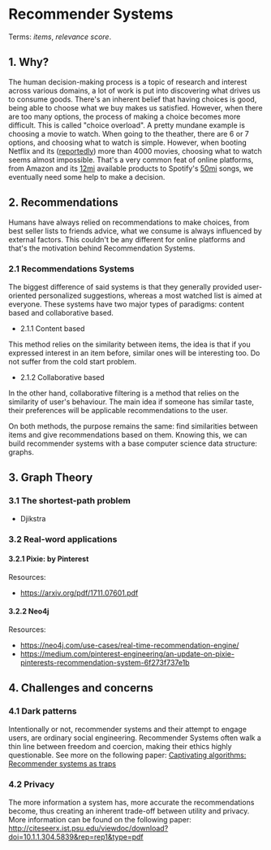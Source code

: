 # Recommender Systems

Terms: _items_, _relevance score_.

## 1. Why?

The human decision-making process is a topic of research and interest across various domains, a lot of work is put into discovering what drives us to consume goods.
There's an inherent belief that having choices is good, being able to choose what we buy makes us satisfied. However, when there are too many options, the process of making a choice becomes more difficult. This is called "choice overload".
A pretty mundane example is choosing a movie to watch. When going to the theather, there are 6 or 7 options, and choosing what to watch is simple. However, when booting Netflix and its ([reportedly](https://www.businessinsider.com/netflix-movie-catalog-size-has-gone-down-since-2010-2018-2)) more than 4000 movies, choosing what to watch seems almost impossible.
That's a very common feat of online platforms, from Amazon and its [12mi](https://www.bigcommerce.com/blog/amazon-statistics/) available products to Spotify's [50mi](https://en.wikipedia.org/wiki/Spotify) songs, we eventually need some help to make a decision.

## 2. Recommendations

Humans have always relied on recommendations to make choices, from best seller lists to friends advice, what we consume is always influenced by external factors. This couldn't be any different for online platforms and that's the motivation behind Recommendation Systems.

### 2.1 Recommendations Systems

The biggest difference of said systems is that they generally provided user-oriented personalized suggestions, whereas a most watched list is aimed at everyone. These systems have two major types of paradigms: content based and collaborative based.

- 2.1.1 Content based

This method relies on the similarity between items, the idea is that if you expressed interest in an item before, similar ones will be interesting too. Do not suffer from the cold start problem.

- 2.1.2 Collaborative based

In the other hand, collaborative filtering is a method that relies on the similarity of user's behaviour. The main idea if someone has similar taste, their preferences will be applicable recommendations to the user.

On both methods, the purpose remains the same: find similarities between items and give recommendations based on them. Knowing this, we can build recommender systems with a base computer science data structure: graphs.

## 3. Graph Theory

### 3.1 The shortest-path problem

- Djikstra

### 3.2 Real-word applications

#### 3.2.1 Pixie: by Pinterest

Resources:
- https://arxiv.org/pdf/1711.07601.pdf

#### 3.2.2 Neo4j

Resources:
- https://neo4j.com/use-cases/real-time-recommendation-engine/
- https://medium.com/pinterest-engineering/an-update-on-pixie-pinterests-recommendation-system-6f273f737e1b

## 4. Challenges and concerns

### 4.1 Dark patterns

Intentionally or not, recommender systems and their attempt to engage users, are ordinary social engineering. Recommender Systems often walk a thin line between freedom and coercion, making their ethics highly questionable. See more on the following paper: [Captivating algorithms: Recommender systems as traps](https://pdfs.semanticscholar.org/67aa/b5a586bd1b34666e33c505c28fdf38c0d6be.pdf)

### 4.2 Privacy

The more information a system has, more accurate the recommendations become, thus creating an inherent trade-off between utility and privacy. More information can be found on the following paper: http://citeseerx.ist.psu.edu/viewdoc/download?doi=10.1.1.304.5839&rep=rep1&type=pdf
